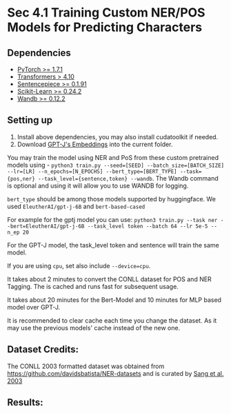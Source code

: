 # Sec 4.1 Training Custom NER/POS Models for Predicting Characters

## Dependencies

- [PyTorch >= 1.7.1](https://pytorch.org/get-started/previous-versions/)
- [Transformers > 4.10](https://huggingface.co/docs/transformers/installation)
- [Sentencepiece >= 0.1.91](https://pypi.org/project/sentencepiece/)
- [Scikit-Learn >= 0.24.2](https://scikit-learn.org/stable/install.html)
- [Wandb >= 0.12.2](https://docs.wandb.ai/quickstart#1.-set-up-wandb)


## Setting up
 
1. Install above dependencies, you may also install cudatoolkit if needed.
1. Download [GPT-J's Embeddings](https://github.com/Anonymous-ARR/Releases/releases/download/gptj/gpt-j-6B.Embedding.pth) into the current folder.

You may train the model using NER and PoS from these custom pretrained models using - `python3 train.py --seed=[SEED] --batch_size=[BATCH_SIZE] --lr=[LR] --n_epochs=[N_EPOCHS] --bert_type=[BERT_TYPE] --task={pos,ner} --task_level={sentence,token} --wandb`. The Wandb command is optional and using it will allow you to use WANDB for logging.

`bert_type` should be among those models supported by huggingface. We used `EleutherAI/gpt-j-6B` and `bert-based-cased`

For example for the gptj model you can use:
`python3 train.py --task ner --bert=EleutherAI/gpt-j-6B --task_level token --batch 64 --lr 5e-5 --n_ep 20`

For the GPT-J model, the task_level token and sentence will train the same model.

If you are using `cpu`, set also include `--device=cpu`.

It takes about 2 minutes to convert the CONLL dataset for POS and NER Tagging. The is cached and runs fast for subsequent usage.

It takes about 20 minutes for the Bert-Model and 10 minutes for MLP based model over GPT-J.

It is recommended to clear cache each time you change the dataset. As it may use the previous models' cache instead of the new one.


## Dataset Credits:

The CONLL 2003 formatted dataset was obtained from https://github.com/davidsbatista/NER-datasets and is curated by [Sang et al. 2003](https://aclanthology.org/W03-0419/)

## Results:

